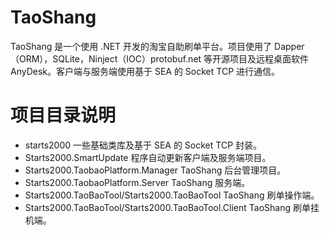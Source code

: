 # TaoShang #
TaoShang 是一个使用 .NET 开发的淘宝自助刷单平台。项目使用了 Dapper（ORM），SQLite，Ninject（IOC）protobuf.net 等开源项目及远程桌面软件 AnyDesk。客户端与服务端使用基于 SEA 的 Socket TCP 进行通信。

# 项目目录说明 #
- starts2000  一些基础类库及基于 SEA 的 Socket TCP 封装。
- Starts2000.SmartUpdate 程序自动更新客户端及服务端项目。
- Starts2000.TaobaoPlatform.Manager TaoShang 后台管理项目。
- Starts2000.TaobaoPlatform.Server TaoShang 服务端。
- Starts2000.TaoBaoTool/Starts2000.TaoBaoTool TaoShang 刷单操作端。
- Starts2000.TaoBaoTool/Starts2000.TaoBaoTool.Client TaoShang 刷单挂机端。
